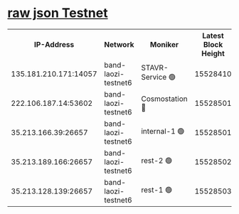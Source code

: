 
[raw json Testnet](https://rpc-check.bandt.stavr.tech/bandt/rpcbandt_result.json)
=

<table><tr><th>IP-Address</th><th>Network</th><th>Moniker</th><th>Latest Block Height</th><th>Earliest Block Height</th><th>Catching Up</th><th>Tx Index</th><th>Voting Power</th><th>Scan Time</th></tr><tr><td>135.181.210.171:14057</td><td>band-laozi-testnet6</td><td>STAVR-Service 🟢</td><td>15528410</td><td>15322501</td><td>False</td><td>on</td><td>0</td><td>2024-02-04T15:16:03.906480643UTC</td></tr><tr><td>222.106.187.14:53602</td><td>band-laozi-testnet6</td><td>Cosmostation 🔴</td><td>15528501</td><td>15423001</td><td>False</td><td>on</td><td>2203623</td><td>2024-02-04T15:16:05.405761711UTC</td></tr><tr><td>35.213.166.39:26657</td><td>band-laozi-testnet6</td><td>internal-1 🟢</td><td>15528501</td><td>15428501</td><td>False</td><td>on</td><td>0</td><td>2024-02-04T15:16:06.284410187UTC</td></tr><tr><td>35.213.189.166:26657</td><td>band-laozi-testnet6</td><td>rest-2 🟢</td><td>15528502</td><td>15428502</td><td>False</td><td>on</td><td>0</td><td>2024-02-04T15:16:07.199364856UTC</td></tr><tr><td>35.213.128.139:26657</td><td>band-laozi-testnet6</td><td>rest-1 🟢</td><td>15528503</td><td>15428503</td><td>False</td><td>on</td><td>0</td><td>2024-02-04T15:16:10.217783565UTC</td></tr></table>
